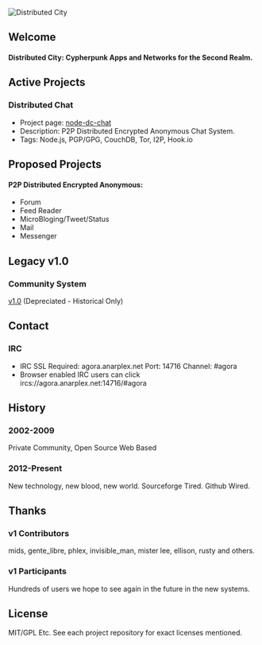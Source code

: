 ![Distributed City](http://distributedcity.github.com/images/distributedCity.jpg)

## Welcome

#### Distributed City: Cypherpunk Apps and Networks for the Second Realm.

## Active Projects

### Distributed Chat
* Project page: [node-dc-chat](https://github.com/DistributedCity/node-dc-chat)
* Description: P2P Distributed Encrypted Anonymous Chat System.
* Tags: Node.js, PGP/GPG, CouchDB, Tor, I2P, Hook.io


## Proposed Projects
#### P2P Distributed Encrypted Anonymous:
* Forum
* Feed Reader
* MicroBloging/Tweet/Status 
* Mail
* Messenger

## Legacy v1.0

### Community System
[v1.0](https://github.com/DistributedCity/dc-legacy-system-v1) (Depreciated - Historical Only)

## Contact

### IRC
* IRC SSL Required: agora.anarplex.net Port: 14716 Channel: #agora
* Browser enabled IRC users can click ircs://agora.anarplex.net:14716/#agora

## History

### 2002-2009
Private Community, Open Source Web Based

### 2012-Present
New technology, new blood, new world. Sourceforge Tired. Github Wired.

## Thanks

### v1 Contributors
mids, gente_libre, phlex, invisible_man, mister lee, ellison, rusty and others.

### v1 Participants
Hundreds of users we hope to see again in the future in the new systems.

## License
MIT/GPL Etc. See each project repository for exact licenses mentioned.